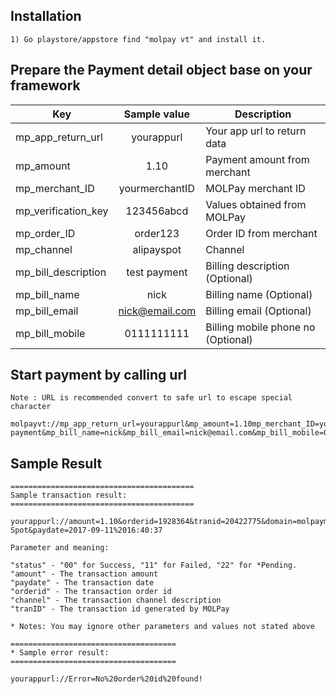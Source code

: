 ## Installation

```
1) Go playstore/appstore find "molpay vt" and install it.
```

## Prepare the Payment detail object base on your framework

| Key                   | Sample value  | Description                       |
| --------------------- |:-------------:| --------------------------------- |
| mp_app_return_url     | yourappurl    | Your app url to return data       |
| mp_amount             | 1.10          | Payment amount from merchant      |
| mp_merchant_ID        | yourmerchantID| MOLPay merchant ID                |
| mp_verification_key   | 123456abcd    | Values obtained from MOLPay       |
| mp_order_ID           | order123      | Order ID from merchant            |
| mp_channel            | alipayspot    | Channel                           |
| mp_bill_description   | test payment  | Billing description (Optional)    |
| mp_bill_name          | nick          | Billing name (Optional)           |
| mp_bill_email         | nick@email.com| Billing email (Optional)          |
| mp_bill_mobile        | 0111111111    | Billing mobile phone no (Optional)|

## Start payment by calling url

```
Note : URL is recommended convert to safe url to escape special character

molpayvt://mp_app_return_url=yourappurl&mp_amount=1.10mp_merchant_ID=yourmerchantID&mp_verification_key=123456abcd&mp_order_ID=order123mp_channel=alipayspot&mp_bill_description=test payment&mp_bill_name=nick&mp_bill_email=nick@email.com&mp_bill_mobile=0111111111
```

## Sample Result

```
=========================================
Sample transaction result:
=========================================

yourappurl://amount=1.10&orderid=1928364&tranid=20422775&domain=molpaymerchant&status=00&appcode=&error_code=null&error_desc=null&skey=921820ca098a57444413bd577e7fc0bf&currency=MYR&channel=Alipay-Spot&paydate=2017-09-11%2016:40:37

Parameter and meaning:

"status" - "00" for Success, "11" for Failed, "22" for *Pending. 
"amount" - The transaction amount
"paydate" - The transaction date
"orderid" - The transaction order id
"channel" - The transaction channel description
"tranID" - The transaction id generated by MOLPay

* Notes: You may ignore other parameters and values not stated above

=====================================
* Sample error result:
=====================================

yourappurl://Error=No%20order%20id%20found!

```


